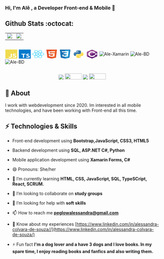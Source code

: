 
### Hi, I'm Alê , a Developer Front-end & Mobile 🥰

## Github Stats :octocat:
<center>
<table>
  <tr>
    <td><img align="left" padding-right="10px" src=https://github-readme-stats.vercel.app/api?username=alepeglow&show_icons=true&theme=dark ></td>
    <td><img align="left" padding-right="10px" src=https://github-readme-stats.vercel.app/api/top-langs/?username=alepeglow&show_icons=true&layout=compact&theme=dark></td>
  </tr>  
</table>
</center>

<div style="display: inline_block"><br>
  <img align="center" alt="Ale-Js" height="30" width="40" src="https://raw.githubusercontent.com/devicons/devicon/master/icons/javascript/javascript-plain.svg">
  <img align="center" alt="Ale-Ts" height="30" width="40" src="https://raw.githubusercontent.com/devicons/devicon/master/icons/typescript/typescript-plain.svg">
  <img align="center" alt="Ale-React" height="30" width="40" src="https://raw.githubusercontent.com/devicons/devicon/master/icons/react/react-original.svg">
  <img align="center" alt="Ale-HTML" height="30" width="40" src="https://raw.githubusercontent.com/devicons/devicon/master/icons/html5/html5-original.svg">
  <img align="center" alt="Ale-CSS" height="30" width="40" src="https://raw.githubusercontent.com/devicons/devicon/master/icons/css3/css3-original.svg">
  <img align="center" alt="Ale-Python" height="30" width="40" src="https://raw.githubusercontent.com/devicons/devicon/master/icons/python/python-original.svg">
  <img align="center" alt="Ale-Csharp" height="30" width="40" src="https://raw.githubusercontent.com/devicons/devicon/master/icons/csharp/csharp-original.svg">
  <img align="center" alt="Ale-Xamarin" height="40" width="50" src="https://img.shields.io/badge/Xamarin-3498DB?style=for-the-badge&logo=xamarin&logoColor=white">
  <img align="center" alt="Ale-BD" height="40" width="50" src="https://img.shields.io/badge/MySQL-00000F?style=for-the-badge&logo=mysql&logoColor=white">
  <img align="center" alt="Ale-BD" height="40" width="50" src="https://img.shields.io/badge/Bootstrap-563D7C?style=for-the-badge&logo=bootstrap&logoColor=white">
  
 ##
 
 <p align="center">
   <a href="https://www.linkedin.com/in/alessandra-colvara-de-souza//"><img src="https://img.shields.io/badge/-alepeglow-purple?style=flat&logo=Linkedin&logoColor=white" target="_blank"/></a>
  <a href="https://www.instagram.com/alepeglow_/"><img src="https://img.shields.io/badge/Instagram-E4405F?style=for-the-badge&logo=instagram&logoColor=white" height="20" width="55" target="_blank"/></a>
  <a href="mailto:peglowalessandra@gmail.com"><img src="https://img.shields.io/badge/-peglowalessandra@gmail.com-c14438?style=flat&logo=Gmail&logoColor=white" target="_blank"/></a>
  <a href="https://gitlab.com/alepeglow" ><img src="https://img.shields.io/badge/GitLab-330F63?style=for-the-badge&logo=gitlab&logoColor=white" height="20" width="55" target="_blank"/></a>
</p>
  
## 🖖 About
I work with webdevelopment since 2020. Im interested in all  mobile technologies, and have been working with Front-end  all this time.

## ⚡ Technologies & Skills
- Front-end development using **Bootstrap,JavaScript, CSS3, HTML5**
- Backend development using **SQL, ASP.NET C#, Python**
- Mobile application development using **Xamarin Forms, C#**

- 😄 Pronouns: She/her
- 🌱 I’m currently learning **HTML, CSS, JavaScript, SQL, TypeSCript, React, SCRUM.**

- 👯 I’m looking to collaborate on **study groups**

- 🤝 I’m looking for help with **soft skills**

- 📫 How to reach me **peglowalessandra@gmail.com**

- 📄 Know about my experiences [https://www.linkedin.com/in/alessandra-colvara-de-souza//](https://www.linkedin.com/in/alessandra-colvara-de-souza/)

- ⚡ Fun fact **I'm a dog lover and a have 3 dogs and I love books. In my spare time, I enjoy reading books and fanfics and also writing them.**


<!--


Here are some ideas to get you started:

- 🔭 I’m currently working on ...
- 🌱 I’m currently learning ...
- 👯 I’m looking to collaborate on ...
- 🤔 I’m looking for help with ...

- 💬 Ask me about ...
- 📫 How to reach me: ...
- 😄 Pronouns: ...
- ⚡ Fun fact: ...
-->
